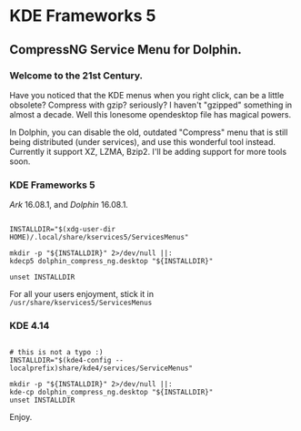 # KDE Frameworks 5
## CompressNG Service Menu for Dolphin.

### Welcome to the 21st Century.

Have you noticed that the KDE menus when you right click, can be a little obsolete? Compress with gzip? seriously? I haven't "gzipped" something in almost a decade. Well this lonesome opendesktop file has magical powers. 

In Dolphin, you can disable the old, outdated "Compress" menu that is still being distributed (under services), and use this wonderful tool instead. Currently it support XZ, LZMA, Bzip2. I'll be adding support for more tools soon.


### KDE Frameworks 5

*Ark* 16.08.1, and *Dolphin* 16.08.1.

````

INSTALLDIR="$(xdg-user-dir HOME)/.local/share/kservices5/ServicesMenus"

mkdir -p "${INSTALLDIR}" 2>/dev/null ||:
kdecp5 dolphin_compress_ng.desktop "${INSTALLDIR}"

unset INSTALLDIR

````

For all your users enjoyment, stick it in
`/usr/share/kservices5/ServicesMenus`

### KDE 4.14

````

# this is not a typo :)
INSTALLDIR="$(kde4-config --localprefix)share/kde4/services/ServiceMenus"

mkdir -p "${INSTALLDIR}" 2>/dev/null ||:
kde-cp dolphin_compress_ng.desktop "${INSTALLDIR}"
unset INSTALLDIR

````

Enjoy. 